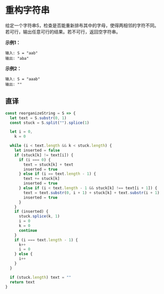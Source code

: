 # 重构字符串

给定一个字符串S，检查是否能重新排布其中的字母，使得两相邻的字符不同。  
若可行，输出任意可行的结果。若不可行，返回空字符串。  

**示例1：**
```
输入: S = "aab"
输出: "aba"
```

**示例2：**
```
输入: S = "aaab"
输出: ""
```
## 直译
```javascript
const reorganizeString = S => {
  let text = S.substr(0, 1)
  const stuck = S.split("").splice(1)

  let i = 0,
    k = 0

  while (i < text.length && k < stuck.length) {
    let inserted = false
    if (stuck[k] != text[i]) {
      if (i === 0) {
        text = stuck[k] + text
        inserted = true
      } else if (i == text.length - 1) {
        text += stuck[k]
        inserted = true
      } else if (i < text.length - 1 && stuck[k] !== text[i + 1]) {
        text = text.substr(0, i + 1) + stuck[k] + text.substr(i + 1)
        inserted = true
      }
    }
    if (inserted) {
      stuck.splice(k, 1)
      i = 0
      k = 0
      continue
    }
    if (i === text.length - 1) {
      k++
      i = 0
    } else {
      i++
    }
  }

  if (stuck.length) text = ""
  return text
}
```
<CodeTest style="margin-top: 20px;" mode="reorganizeString" />  

<vTalk />